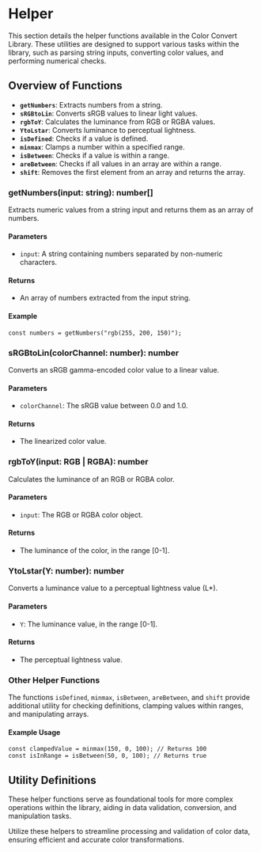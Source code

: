 # Helper 

This section details the helper functions available in the Color Convert Library. These utilities are designed to support various tasks within the library, such as parsing string inputs, converting color values, and performing numerical checks.

## Overview of Functions

- **`getNumbers`**: Extracts numbers from a string.
- **`sRGBtoLin`**: Converts sRGB values to linear light values.
- **`rgbToY`**: Calculates the luminance from RGB or RGBA values.
- **`YtoLstar`**: Converts luminance to perceptual lightness.
- **`isDefined`**: Checks if a value is defined.
- **`minmax`**: Clamps a number within a specified range.
- **`isBetween`**: Checks if a value is within a range.
- **`areBetween`**: Checks if all values in an array are within a range.
- **`shift`**: Removes the first element from an array and returns the array.

### getNumbers(input: string): number[]

Extracts numeric values from a string input and returns them as an array of numbers.

#### Parameters

- `input`: A string containing numbers separated by non-numeric characters.

#### Returns

- An array of numbers extracted from the input string.

#### Example

```
const numbers = getNumbers("rgb(255, 200, 150)");
```

### sRGBtoLin(colorChannel: number): number

Converts an sRGB gamma-encoded color value to a linear value.

#### Parameters

- `colorChannel`: The sRGB value between 0.0 and 1.0.

#### Returns

- The linearized color value.

### rgbToY(input: RGB | RGBA): number

Calculates the luminance of an RGB or RGBA color.

#### Parameters

- `input`: The RGB or RGBA color object.

#### Returns

- The luminance of the color, in the range [0-1].

### YtoLstar(Y: number): number

Converts a luminance value to a perceptual lightness value (L*).

#### Parameters

- `Y`: The luminance value, in the range [0-1].

#### Returns

- The perceptual lightness value.

### Other Helper Functions

The functions `isDefined`, `minmax`, `isBetween`, `areBetween`, and `shift` provide additional utility for checking definitions, clamping values within ranges, and manipulating arrays.

#### Example Usage

```
const clampedValue = minmax(150, 0, 100); // Returns 100
const isInRange = isBetween(50, 0, 100); // Returns true
```

## Utility Definitions

These helper functions serve as foundational tools for more complex operations within the library, aiding in data validation, conversion, and manipulation tasks.

Utilize these helpers to streamline processing and validation of color data, ensuring efficient and accurate color transformations.
